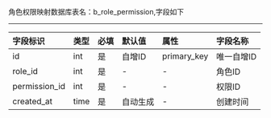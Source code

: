 角色权限映射数据库表名：b_role_permission,字段如下

---
| 字段标识 | 类型 | 必填  | 默认值  | 属性  | 字段名称
|:----------|:----------|:----------|:----------|:----------|:----------|
| id    | int    | 是    | 自增ID    | primary_key    | 唯一自增ID    |
| role_id    | int    | 是    | -    | -    | 角色ID    |
| permission_id   | int    | 是  |  -  | -    | 权限ID   |
| created_at   | time | 是   | 自动生成   | -    | 创建时间    |
